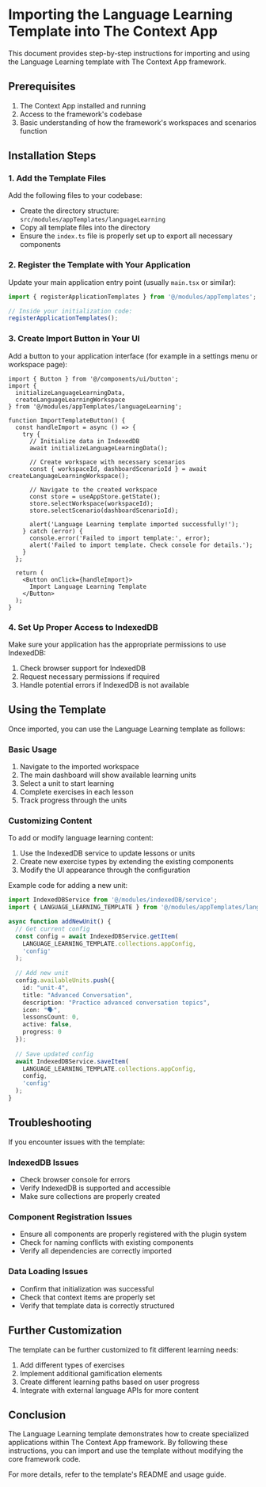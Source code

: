 # Importing the Language Learning Template into The Context App

This document provides step-by-step instructions for importing and using the Language Learning template with The Context App framework.

## Prerequisites

1. The Context App installed and running
2. Access to the framework's codebase
3. Basic understanding of how the framework's workspaces and scenarios function

## Installation Steps

### 1. Add the Template Files

Add the following files to your codebase:

- Create the directory structure: `src/modules/appTemplates/languageLearning`
- Copy all template files into the directory
- Ensure the `index.ts` file is properly set up to export all necessary components

### 2. Register the Template with Your Application

Update your main application entry point (usually `main.tsx` or similar):

```typescript
import { registerApplicationTemplates } from '@/modules/appTemplates';

// Inside your initialization code:
registerApplicationTemplates();
```

### 3. Create Import Button in Your UI

Add a button to your application interface (for example in a settings menu or workspace page):

```tsx
import { Button } from '@/components/ui/button';
import { 
  initializeLanguageLearningData, 
  createLanguageLearningWorkspace 
} from '@/modules/appTemplates/languageLearning';

function ImportTemplateButton() {
  const handleImport = async () => {
    try {
      // Initialize data in IndexedDB
      await initializeLanguageLearningData();
      
      // Create workspace with necessary scenarios
      const { workspaceId, dashboardScenarioId } = await createLanguageLearningWorkspace();
      
      // Navigate to the created workspace
      const store = useAppStore.getState();
      store.selectWorkspace(workspaceId);
      store.selectScenario(dashboardScenarioId);
      
      alert('Language Learning template imported successfully!');
    } catch (error) {
      console.error('Failed to import template:', error);
      alert('Failed to import template. Check console for details.');
    }
  };
  
  return (
    <Button onClick={handleImport}>
      Import Language Learning Template
    </Button>
  );
}
```

### 4. Set Up Proper Access to IndexedDB

Make sure your application has the appropriate permissions to use IndexedDB:

1. Check browser support for IndexedDB
2. Request necessary permissions if required
3. Handle potential errors if IndexedDB is not available

## Using the Template

Once imported, you can use the Language Learning template as follows:

### Basic Usage

1. Navigate to the imported workspace
2. The main dashboard will show available learning units
3. Select a unit to start learning
4. Complete exercises in each lesson
5. Track progress through the units

### Customizing Content

To add or modify language learning content:

1. Use the IndexedDB service to update lessons or units
2. Create new exercise types by extending the existing components
3. Modify the UI appearance through the configuration

Example code for adding a new unit:

```typescript
import IndexedDBService from '@/modules/indexedDB/service';
import { LANGUAGE_LEARNING_TEMPLATE } from '@/modules/appTemplates/languageLearning/constants';

async function addNewUnit() {
  // Get current config
  const config = await IndexedDBService.getItem(
    LANGUAGE_LEARNING_TEMPLATE.collections.appConfig,
    'config'
  );
  
  // Add new unit
  config.availableUnits.push({
    id: "unit-4",
    title: "Advanced Conversation",
    description: "Practice advanced conversation topics",
    icon: "🗣️",
    lessonsCount: 0,
    active: false,
    progress: 0
  });
  
  // Save updated config
  await IndexedDBService.saveItem(
    LANGUAGE_LEARNING_TEMPLATE.collections.appConfig,
    config,
    'config'
  );
}
```

## Troubleshooting

If you encounter issues with the template:

### IndexedDB Issues

- Check browser console for errors
- Verify IndexedDB is supported and accessible
- Make sure collections are properly created

### Component Registration Issues

- Ensure all components are properly registered with the plugin system
- Check for naming conflicts with existing components
- Verify all dependencies are correctly imported

### Data Loading Issues

- Confirm that initialization was successful
- Check that context items are properly set
- Verify that template data is correctly structured

## Further Customization

The template can be further customized to fit different learning needs:

1. Add different types of exercises
2. Implement additional gamification elements
3. Create different learning paths based on user progress
4. Integrate with external language APIs for more content

## Conclusion

The Language Learning template demonstrates how to create specialized applications within The Context App framework. By following these instructions, you can import and use the template without modifying the core framework code.

For more details, refer to the template's README and usage guide.